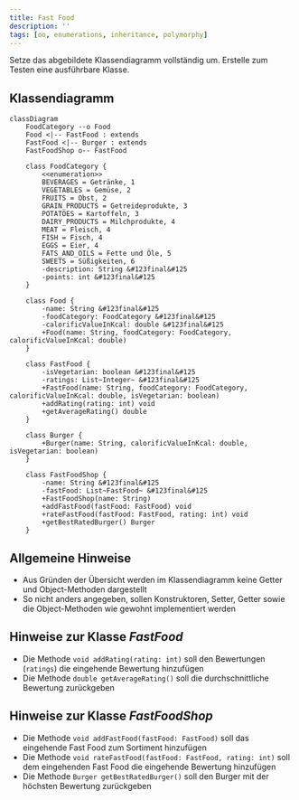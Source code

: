 ```yaml
---
title: Fast Food
description: ''
tags: [oo, enumerations, inheritance, polymorphy]
---
```


Setze das abgebildete Klassendiagramm vollständig um. Erstelle zum Testen eine
ausführbare Klasse.

## Klassendiagramm

```mermaid
classDiagram
    FoodCategory --o Food
    Food <|-- FastFood : extends
    FastFood <|-- Burger : extends
    FastFoodShop o-- FastFood

    class FoodCategory {
        <<enumeration>>
        BEVERAGES = Getränke, 1
        VEGETABLES = Gemüse, 2
        FRUITS = Obst, 2
        GRAIN_PRODUCTS = Getreideprodukte, 3
        POTATOES = Kartoffeln, 3
        DAIRY_PRODUCTS = Milchprodukte, 4
        MEAT = Fleisch, 4
        FISH = Fisch, 4
        EGGS = Eier, 4
        FATS_AND_OILS = Fette und Öle, 5
        SWEETS = Süßigkeiten, 6
        -description: String &#123final&#125
        -points: int &#123final&#125
    }

    class Food {
        -name: String &#123final&#125
        -foodCategory: FoodCategory &#123final&#125
        -calorificValueInKcal: double &#123final&#125
        +Food(name: String, foodCategory: FoodCategory, calorificValueInKcal: double)
    }

    class FastFood {
        -isVegetarian: boolean &#123final&#125
        -ratings: List~Integer~ &#123final&#125
        +FastFood(name: String, foodCategory: FoodCategory, calorificValueInKcal: double, isVegetarian: boolean)
        +addRating(rating: int) void
        +getAverageRating() double
    }

    class Burger {
        +Burger(name: String, calorificValueInKcal: double, isVegetarian: boolean)
    }

    class FastFoodShop {
        -name: String &#123final&#125
        -fastFood: List~FastFood~ &#123final&#125
        +FastFoodShop(name: String)
        +addFastFood(fastFood: FastFood) void
        +rateFastFood(fastFood: FastFood, rating: int) void
        +getBestRatedBurger() Burger
    }
```

## Allgemeine Hinweise

- Aus Gründen der Übersicht werden im Klassendiagramm keine Getter und
  Object-Methoden dargestellt
- So nicht anders angegeben, sollen Konstruktoren, Setter, Getter sowie die
  Object-Methoden wie gewohnt implementiert werden

## Hinweise zur Klasse _FastFood_

- Die Methode `void addRating(rating: int)` soll den Bewertungen (`ratings`) die
  eingehende Bewertung hinzufügen
- Die Methode `double getAverageRating()` soll die durchschnittliche Bewertung
  zurückgeben

## Hinweise zur Klasse _FastFoodShop_

- Die Methode `void addFastFood(fastFood: FastFood)` soll das eingehende Fast
  Food zum Sortiment hinzufügen
- Die Methode `void rateFastFood(fastFood: FastFood, rating: int)` soll dem
  eingehenden Fast Food die eingehende Bewertung hinzufügen
- Die Methode `Burger getBestRatedBurger()` soll den Burger mit der höchsten
  Bewertung zurückgeben
